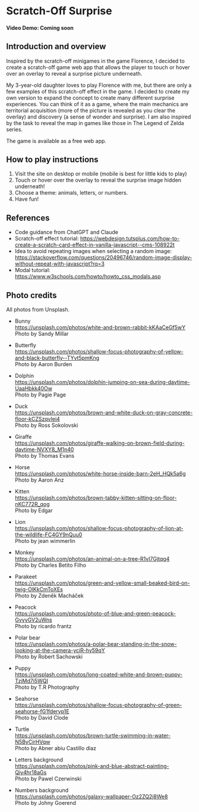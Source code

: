 # Scratch-Off Surprise
#### Video Demo: Coming soon

## Introduction and overview
Inspired by the scratch-off minigames in the game Florence, I decided to create a scratch-off game web app that allows the player to touch or hover over an overlay to reveal a surprise picture underneath.

My 3-year-old daughter loves to play Florence with me, but there are only a few examples of this scratch-off effect in the game. I decided to create my own version to expand the concept to create many different surprise experiences. You can think of it as a game, where the main mechanics are territorial acquisition (more of the picture is revealed as you clear the overlay) and discovery (a sense of wonder and surprise). I am also inspired by the task to reveal the map in games like those in The Legend of Zelda series.

The game is available as a free web app.

## How to play instructions
1. Visit the site on desktop or mobile (mobile is best for little kids to play)
2. Touch or hover over the overlay to reveal the surprise image hidden underneath!
3. Choose a theme: animals, letters, or numbers.
4. Have fun!

## References
* Code guidance from ChatGPT and Claude
* Scratch-off effect tutorial: https://webdesign.tutsplus.com/how-to-create-a-scratch-card-effect-in-vanilla-javascript--cms-108922t
* Idea to avoid repeating images when selecting a random image: https://stackoverflow.com/questions/20496746/random-image-display-without-repeat-with-javascript?rq=3 
* Modal tutorial: https://www.w3schools.com/howto/howto_css_modals.asp

## Photo credits

All photos from Unsplash.

* Bunny  
https://unsplash.com/photos/white-and-brown-rabbit-kKAaCeGf5wY  
Photo by Sandy Millar

* Butterfly  
https://unsplash.com/photos/shallow-focus-photography-of-yellow-and-black-butterfly--TYvt5pmKng  
Photo by Aaron Burden

* Dolphin  
https://unsplash.com/photos/dolphin-jumping-on-sea-during-daytime-UaaHbkk40Ow  
Photo by Pagie Page

* Duck  
https://unsplash.com/photos/brown-and-white-duck-on-gray-concrete-floor-kCZSzqvIei4  
Photo by Ross Sokolovski

* Giraffe  
https://unsplash.com/photos/giraffe-walking-on-brown-field-during-daytime-NVXY8_M1n40  
Photo by Thomas Evans

* Horse  
https://unsplash.com/photos/white-horse-inside-barn-2eH_HQk5a6g  
Photo by Aaron Anz

* Kitten  
https://unsplash.com/photos/brown-tabby-kitten-sitting-on-floor-nKC772R_qog  
Photo by Edgar 

* Lion  
https://unsplash.com/photos/shallow-focus-photography-of-lion-at-the-wildlife-FC4GY9nQuu0  
Photo by jean wimmerlin

* Monkey  
https://unsplash.com/photos/an-animal-on-a-tree-R1vI7Gjtqg4  
Photo by Charles Betito Filho

* Parakeet  
https://unsplash.com/photos/green-and-yellow-small-beaked-bird-on-twig-OlKkCmToXEs  
Photo by Zdeněk Macháček 

* Peacock  
https://unsplash.com/photos/photo-of-blue-and-green-peacock-GvyyGV2uWns  
Photo by ricardo frantz 

* Polar bear  
https://unsplash.com/photos/a-polar-bear-standing-in-the-snow-looking-at-the-camera-yciR-hy59qY  
Photo by Robert Sachowski 

* Puppy  
https://unsplash.com/photos/long-coated-white-and-brown-puppy-TzjMd7i5WQI  
Photo by T.R Photography 

* Seahorse  
https://unsplash.com/photos/shallow-focus-photography-of-green-seahorse-fG1fdervp1E  
Photo by David Clode 

* Turtle  
https://unsplash.com/photos/brown-turtle-swimming-in-water-N5ByCirHVqw  
Photo by Abner abiu Castillo diaz 

* Letters background  
https://unsplash.com/photos/pink-and-blue-abstract-painting-Qiy4hr18aGs  
Photo by Pawel Czerwinski

* Numbers background  
https://unsplash.com/photos/galaxy-wallpaper-Oz2ZQ2j8We8  
Photo by Johny Goerend